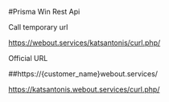 #Prisma Win Rest Api 

Call temporary url


https://webout.services/katsantonis/curl.php/



Official URL

##https://{customer_name}webout.services/

https://katsantonis.webout.services/curl.php/








